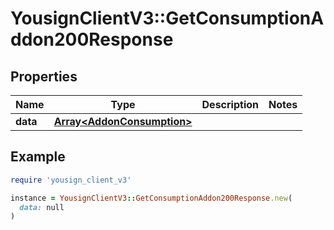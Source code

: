 # YousignClientV3::GetConsumptionAddon200Response

## Properties

| Name | Type | Description | Notes |
| ---- | ---- | ----------- | ----- |
| **data** | [**Array&lt;AddonConsumption&gt;**](AddonConsumption.md) |  |  |

## Example

```ruby
require 'yousign_client_v3'

instance = YousignClientV3::GetConsumptionAddon200Response.new(
  data: null
)
```

